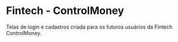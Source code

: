# Fintech - ControlMoney
Telas de login e cadastros criada para os futuros usuários da Fintech ControlMoney.
